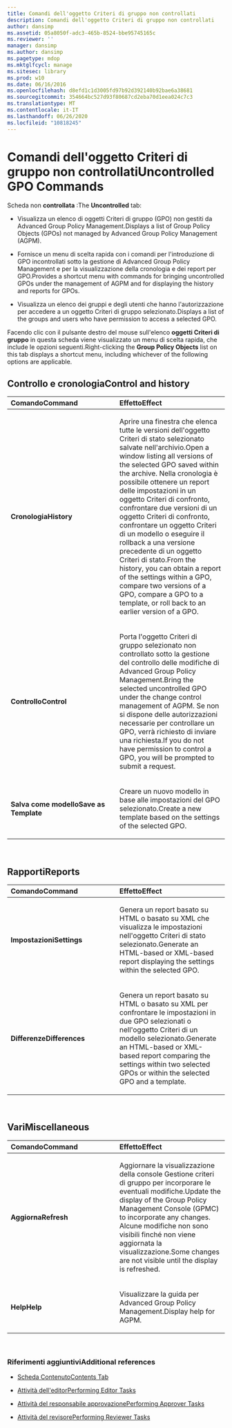 ```yaml
---
title: Comandi dell'oggetto Criteri di gruppo non controllati
description: Comandi dell'oggetto Criteri di gruppo non controllati
author: dansimp
ms.assetid: 05a8050f-adc3-465b-8524-bbe95745165c
ms.reviewer: ''
manager: dansimp
ms.author: dansimp
ms.pagetype: mdop
ms.mktglfcycl: manage
ms.sitesec: library
ms.prod: w10
ms.date: 06/16/2016
ms.openlocfilehash: d8efd1c1d3005fd97b92d392140b92bae6a38681
ms.sourcegitcommit: 354664bc527d93f80687cd2eba70d1eea024c7c3
ms.translationtype: MT
ms.contentlocale: it-IT
ms.lasthandoff: 06/26/2020
ms.locfileid: "10818245"
---
```

# <span data-ttu-id="cb1b2-103">Comandi dell'oggetto Criteri di gruppo non controllati</span><span class="sxs-lookup"><span data-stu-id="cb1b2-103">Uncontrolled GPO Commands</span></span>


<span data-ttu-id="cb1b2-104">Scheda non **controllata** :</span><span class="sxs-lookup"><span data-stu-id="cb1b2-104">The **Uncontrolled** tab:</span></span>

-   <span data-ttu-id="cb1b2-105">Visualizza un elenco di oggetti Criteri di gruppo (GPO) non gestiti da Advanced Group Policy Management.</span><span class="sxs-lookup"><span data-stu-id="cb1b2-105">Displays a list of Group Policy Objects (GPOs) not managed by Advanced Group Policy Management (AGPM).</span></span>

-   <span data-ttu-id="cb1b2-106">Fornisce un menu di scelta rapida con i comandi per l'introduzione di GPO incontrollati sotto la gestione di Advanced Group Policy Management e per la visualizzazione della cronologia e dei report per GPO.</span><span class="sxs-lookup"><span data-stu-id="cb1b2-106">Provides a shortcut menu with commands for bringing uncontrolled GPOs under the management of AGPM and for displaying the history and reports for GPOs.</span></span>

-   <span data-ttu-id="cb1b2-107">Visualizza un elenco dei gruppi e degli utenti che hanno l'autorizzazione per accedere a un oggetto Criteri di gruppo selezionato.</span><span class="sxs-lookup"><span data-stu-id="cb1b2-107">Displays a list of the groups and users who have permission to access a selected GPO.</span></span>

<span data-ttu-id="cb1b2-108">Facendo clic con il pulsante destro del mouse sull'elenco **oggetti Criteri di gruppo** in questa scheda viene visualizzato un menu di scelta rapida, che include le opzioni seguenti.</span><span class="sxs-lookup"><span data-stu-id="cb1b2-108">Right-clicking the **Group Policy Objects** list on this tab displays a shortcut menu, including whichever of the following options are applicable.</span></span>

## <span data-ttu-id="cb1b2-109">Controllo e cronologia</span><span class="sxs-lookup"><span data-stu-id="cb1b2-109">Control and history</span></span>


<table>
<colgroup>
<col width="50%" />
<col width="50%" />
</colgroup>
<thead>
<tr class="header">
<th align="left"><span data-ttu-id="cb1b2-110">Comando</span><span class="sxs-lookup"><span data-stu-id="cb1b2-110">Command</span></span></th>
<th align="left"><span data-ttu-id="cb1b2-111">Effetto</span><span class="sxs-lookup"><span data-stu-id="cb1b2-111">Effect</span></span></th>
</tr>
</thead>
<tbody>
<tr class="odd">
<td align="left"><p><strong><span data-ttu-id="cb1b2-112">Cronologia</span><span class="sxs-lookup"><span data-stu-id="cb1b2-112">History</span></span></strong></p></td>
<td align="left"><p><span data-ttu-id="cb1b2-113">Aprire una finestra che elenca tutte le versioni dell'oggetto Criteri di stato selezionato salvate nell'archivio.</span><span class="sxs-lookup"><span data-stu-id="cb1b2-113">Open a window listing all versions of the selected GPO saved within the archive.</span></span> <span data-ttu-id="cb1b2-114">Nella cronologia è possibile ottenere un report delle impostazioni in un oggetto Criteri di confronto, confrontare due versioni di un oggetto Criteri di confronto, confrontare un oggetto Criteri di un modello o eseguire il rollback a una versione precedente di un oggetto Criteri di stato.</span><span class="sxs-lookup"><span data-stu-id="cb1b2-114">From the history, you can obtain a report of the settings within a GPO, compare two versions of a GPO, compare a GPO to a template, or roll back to an earlier version of a GPO.</span></span></p></td>
</tr>
<tr class="even">
<td align="left"><p><strong><span data-ttu-id="cb1b2-115">Controllo</span><span class="sxs-lookup"><span data-stu-id="cb1b2-115">Control</span></span></strong></p></td>
<td align="left"><p><span data-ttu-id="cb1b2-116">Porta l'oggetto Criteri di gruppo selezionato non controllato sotto la gestione del controllo delle modifiche di Advanced Group Policy Management.</span><span class="sxs-lookup"><span data-stu-id="cb1b2-116">Bring the selected uncontrolled GPO under the change control management of AGPM.</span></span> <span data-ttu-id="cb1b2-117">Se non si dispone delle autorizzazioni necessarie per controllare un GPO, verrà richiesto di inviare una richiesta.</span><span class="sxs-lookup"><span data-stu-id="cb1b2-117">If you do not have permission to control a GPO, you will be prompted to submit a request.</span></span></p></td>
</tr>
<tr class="odd">
<td align="left"><p><strong><span data-ttu-id="cb1b2-118">Salva come modello</span><span class="sxs-lookup"><span data-stu-id="cb1b2-118">Save as Template</span></span></strong></p></td>
<td align="left"><p><span data-ttu-id="cb1b2-119">Creare un nuovo modello in base alle impostazioni del GPO selezionato.</span><span class="sxs-lookup"><span data-stu-id="cb1b2-119">Create a new template based on the settings of the selected GPO.</span></span></p></td>
</tr>
</tbody>
</table>

 

## <span data-ttu-id="cb1b2-120">Rapporti</span><span class="sxs-lookup"><span data-stu-id="cb1b2-120">Reports</span></span>


<table>
<colgroup>
<col width="50%" />
<col width="50%" />
</colgroup>
<thead>
<tr class="header">
<th align="left"><span data-ttu-id="cb1b2-121">Comando</span><span class="sxs-lookup"><span data-stu-id="cb1b2-121">Command</span></span></th>
<th align="left"><span data-ttu-id="cb1b2-122">Effetto</span><span class="sxs-lookup"><span data-stu-id="cb1b2-122">Effect</span></span></th>
</tr>
</thead>
<tbody>
<tr class="odd">
<td align="left"><p><strong><span data-ttu-id="cb1b2-123">Impostazioni</span><span class="sxs-lookup"><span data-stu-id="cb1b2-123">Settings</span></span></strong></p></td>
<td align="left"><p><span data-ttu-id="cb1b2-124">Genera un report basato su HTML o basato su XML che visualizza le impostazioni nell'oggetto Criteri di stato selezionato.</span><span class="sxs-lookup"><span data-stu-id="cb1b2-124">Generate an HTML-based or XML-based report displaying the settings within the selected GPO.</span></span></p></td>
</tr>
<tr class="even">
<td align="left"><p><strong><span data-ttu-id="cb1b2-125">Differenze</span><span class="sxs-lookup"><span data-stu-id="cb1b2-125">Differences</span></span></strong></p></td>
<td align="left"><p><span data-ttu-id="cb1b2-126">Genera un report basato su HTML o basato su XML per confrontare le impostazioni in due GPO selezionati o nell'oggetto Criteri di un modello selezionato.</span><span class="sxs-lookup"><span data-stu-id="cb1b2-126">Generate an HTML-based or XML-based report comparing the settings within two selected GPOs or within the selected GPO and a template.</span></span></p></td>
</tr>
</tbody>
</table>

 

## <span data-ttu-id="cb1b2-127">Vari</span><span class="sxs-lookup"><span data-stu-id="cb1b2-127">Miscellaneous</span></span>


<table>
<colgroup>
<col width="50%" />
<col width="50%" />
</colgroup>
<thead>
<tr class="header">
<th align="left"><span data-ttu-id="cb1b2-128">Comando</span><span class="sxs-lookup"><span data-stu-id="cb1b2-128">Command</span></span></th>
<th align="left"><span data-ttu-id="cb1b2-129">Effetto</span><span class="sxs-lookup"><span data-stu-id="cb1b2-129">Effect</span></span></th>
</tr>
</thead>
<tbody>
<tr class="odd">
<td align="left"><p><strong><span data-ttu-id="cb1b2-130">Aggiorna</span><span class="sxs-lookup"><span data-stu-id="cb1b2-130">Refresh</span></span></strong></p></td>
<td align="left"><p><span data-ttu-id="cb1b2-131">Aggiornare la visualizzazione della console Gestione criteri di gruppo per incorporare le eventuali modifiche.</span><span class="sxs-lookup"><span data-stu-id="cb1b2-131">Update the display of the Group Policy Management Console (GPMC) to incorporate any changes.</span></span> <span data-ttu-id="cb1b2-132">Alcune modifiche non sono visibili finché non viene aggiornata la visualizzazione.</span><span class="sxs-lookup"><span data-stu-id="cb1b2-132">Some changes are not visible until the display is refreshed.</span></span></p></td>
</tr>
<tr class="even">
<td align="left"><p><strong><span data-ttu-id="cb1b2-133">Help</span><span class="sxs-lookup"><span data-stu-id="cb1b2-133">Help</span></span></strong></p></td>
<td align="left"><p><span data-ttu-id="cb1b2-134">Visualizzare la guida per Advanced Group Policy Management.</span><span class="sxs-lookup"><span data-stu-id="cb1b2-134">Display help for AGPM.</span></span></p></td>
</tr>
</tbody>
</table>

 

### <span data-ttu-id="cb1b2-135">Riferimenti aggiuntivi</span><span class="sxs-lookup"><span data-stu-id="cb1b2-135">Additional references</span></span>

-   [<span data-ttu-id="cb1b2-136">Scheda Contenuto</span><span class="sxs-lookup"><span data-stu-id="cb1b2-136">Contents Tab</span></span>](contents-tab-agpm40.md)

-   [<span data-ttu-id="cb1b2-137">Attività dell'editor</span><span class="sxs-lookup"><span data-stu-id="cb1b2-137">Performing Editor Tasks</span></span>](performing-editor-tasks-agpm40.md)

-   [<span data-ttu-id="cb1b2-138">Attività del responsabile approvazione</span><span class="sxs-lookup"><span data-stu-id="cb1b2-138">Performing Approver Tasks</span></span>](performing-approver-tasks-agpm40.md)

-   [<span data-ttu-id="cb1b2-139">Attività del revisore</span><span class="sxs-lookup"><span data-stu-id="cb1b2-139">Performing Reviewer Tasks</span></span>](performing-reviewer-tasks-agpm40.md)

 

 





